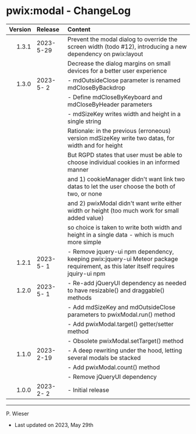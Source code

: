 # pwix:modal - ChangeLog

| Version | Release    | Content |
| ---:    | :---       | :---    |
| 1.3.1   | 2023- 5-29 | Prevent the modal dialog to override the screen width (todo #12), introducing a new dependency on pwix:layout |
|         |            | Decrease the dialog margins on small devices for a better user experience |
| 1.3.0   | 2023- 5- 2 | - mdOutsideClose parameter is renamed mdCloseByBackdrop |
|         |            | - Define mdCloseByKeyboard and mdCloseByHeader parameters |
|         |            | - mdSizeKey writes width and height in a single string |
|         |            |   Rationale: in the previous (erroneous) version mdSizeKey write two datas, for width and for height |
|         |            |   But RGPD states that user must be able to choose individual cookies in an informed manner |
|         |            |   and 1) cookieManager didn't want link two datas to let the user choose the both of two, or none |
|         |            |   and 2) pwixModal didn't want write either width or height (too much work for small added value) |
|         |            |   so choice is taken to write both width and height in a single data - which is much more simple |
| 1.2.1   | 2023- 5- 1 | - Remove jquery-ui npm dependency, keeping pwix:jquery-ui Meteor package requirement, as this later itself requires jquiry-ui npm |
| 1.2.0   | 2023- 5- 1 | - Re-add jQueryUI dependency as needed to have resizable() and draggable() methods |
|         |            | - Add mdSizeKey and mdOutsideClose parameters to pwixModal.run() method |
|         |            | - Add pwixModal.target() getter/setter method |
|         |            | - Obsolete pwixModal.setTarget() method |
| 1.1.0   | 2023- 2-19 | - A deep rewriting under the hood, letting several modals be stacked |
|         |            | - Add pwixModal.count() method |
|         |            | - Remove jQueryUI dependency |
| 1.0.0   | 2023- 2- 2 | - Initial release |

---
P. Wieser
- Last updated on 2023, May 29th
